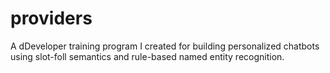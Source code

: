# providers
A dDeveloper training program I created for building personalized chatbots using slot-foll semantics and rule-based named entity recognition. 
